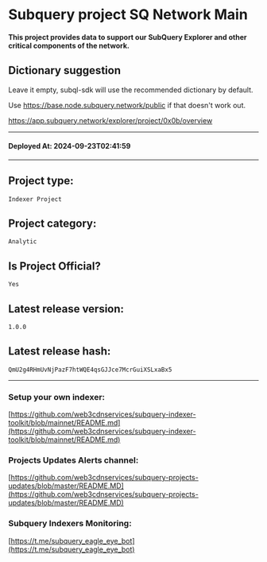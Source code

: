 # Subquery project SQ Network Main
####  This project provides data to support our SubQuery Explorer and other critical components of the network.

## Dictionary suggestion
Leave it empty, subql-sdk will use the recommended dictionary by default.

Use https://base.node.subquery.network/public if that doesn't work out.

https://app.subquery.network/explorer/project/0x0b/overview
____
#### Deployed At: 2024-09-23T02:41:59
____

## Project type:
`Indexer Project`

## Project category:
`Analytic`

## Is Project Official?
`Yes`

## Latest release version:
`1.0.0`

## Latest release hash:
`QmU2g4RHmUvNjPazF7htWQE4qsGJJce7McrGuiXSLxaBx5`



___
### Setup your own indexer:

[https://github.com/web3cdnservices/subquery-indexer-toolkit/blob/mainnet/README.md](https://github.com/web3cdnservices/subquery-indexer-toolkit/blob/mainnet/README.md)

### Projects Updates Alerts channel:

[https://github.com/web3cdnservices/subquery-projects-updates/blob/master/README.MD](https://github.com/web3cdnservices/subquery-projects-updates/blob/master/README.MD)

### Subquery Indexers Monitoring:

[https://t.me/subquery_eagle_eye_bot](https://t.me/subquery_eagle_eye_bot)